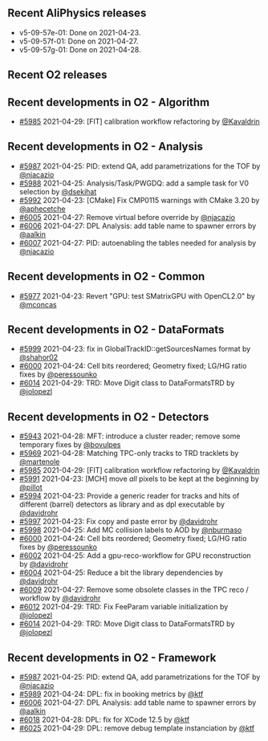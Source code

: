## Recent AliPhysics releases
- v5-09-57e-01: Done on 2021-04-23.
- v5-09-57f-01: Done on 2021-04-27.
- v5-09-57g-01: Done on 2021-04-28.
## Recent O2 releases
## Recent developments in O2 - Algorithm
- [\#5985](https://github.com/AliceO2Group/AliceO2/pull/5985) 2021-04-29: [FIT] calibration workflow refactoring by [@Kavaldrin](https://github.com/Kavaldrin)
## Recent developments in O2 - Analysis
- [\#5987](https://github.com/AliceO2Group/AliceO2/pull/5987) 2021-04-25: PID: extend QA, add parametrizations for the TOF by [@njacazio](https://github.com/njacazio)
- [\#5988](https://github.com/AliceO2Group/AliceO2/pull/5988) 2021-04-25: Analysis/Task/PWGDQ: add a sample task for V0 selection by [@dsekihat](https://github.com/dsekihat)
- [\#5992](https://github.com/AliceO2Group/AliceO2/pull/5992) 2021-04-23: [CMake] Fix CMP0115 warnings with CMake 3.20 by [@aphecetche](https://github.com/aphecetche)
- [\#6005](https://github.com/AliceO2Group/AliceO2/pull/6005) 2021-04-27: Remove virtual before override by [@njacazio](https://github.com/njacazio)
- [\#6006](https://github.com/AliceO2Group/AliceO2/pull/6006) 2021-04-27: DPL Analysis: add table name to spawner errors by [@aalkin](https://github.com/aalkin)
- [\#6007](https://github.com/AliceO2Group/AliceO2/pull/6007) 2021-04-27: PID: autoenabling the tables needed for analysis by [@njacazio](https://github.com/njacazio)
## Recent developments in O2 - Common
- [\#5977](https://github.com/AliceO2Group/AliceO2/pull/5977) 2021-04-23: Revert "GPU: test SMatrixGPU with OpenCL2.0" by [@mconcas](https://github.com/mconcas)
## Recent developments in O2 - DataFormats
- [\#5999](https://github.com/AliceO2Group/AliceO2/pull/5999) 2021-04-23: fix in GlobalTrackID::getSourcesNames format by [@shahor02](https://github.com/shahor02)
- [\#6000](https://github.com/AliceO2Group/AliceO2/pull/6000) 2021-04-24: Cell bits reordered; Geometry fixed; LG/HG ratio fixes by [@peressounko](https://github.com/peressounko)
- [\#6014](https://github.com/AliceO2Group/AliceO2/pull/6014) 2021-04-29: TRD: Move Digit class to DataFormatsTRD by [@jolopezl](https://github.com/jolopezl)
## Recent developments in O2 - Detectors
- [\#5943](https://github.com/AliceO2Group/AliceO2/pull/5943) 2021-04-28: MFT:  introduce a cluster reader; remove some temporary fixes by [@bovulpes](https://github.com/bovulpes)
- [\#5969](https://github.com/AliceO2Group/AliceO2/pull/5969) 2021-04-28: Matching TPC-only tracks to TRD tracklets by [@martenole](https://github.com/martenole)
- [\#5985](https://github.com/AliceO2Group/AliceO2/pull/5985) 2021-04-29: [FIT] calibration workflow refactoring by [@Kavaldrin](https://github.com/Kavaldrin)
- [\#5991](https://github.com/AliceO2Group/AliceO2/pull/5991) 2021-04-23: [MCH] move *all* pixels to be kept at the beginning by [@pillot](https://github.com/pillot)
- [\#5994](https://github.com/AliceO2Group/AliceO2/pull/5994) 2021-04-23: Provide a generic reader for tracks and hits of different (barrel) detectors as library and as dpl executable by [@davidrohr](https://github.com/davidrohr)
- [\#5997](https://github.com/AliceO2Group/AliceO2/pull/5997) 2021-04-23: Fix copy and paste error by [@davidrohr](https://github.com/davidrohr)
- [\#5998](https://github.com/AliceO2Group/AliceO2/pull/5998) 2021-04-25: Add MC collision labels to AOD by [@nburmaso](https://github.com/nburmaso)
- [\#6000](https://github.com/AliceO2Group/AliceO2/pull/6000) 2021-04-24: Cell bits reordered; Geometry fixed; LG/HG ratio fixes by [@peressounko](https://github.com/peressounko)
- [\#6002](https://github.com/AliceO2Group/AliceO2/pull/6002) 2021-04-25: Add a gpu-reco-workflow for GPU reconstruction by [@davidrohr](https://github.com/davidrohr)
- [\#6004](https://github.com/AliceO2Group/AliceO2/pull/6004) 2021-04-25: Reduce a bit the library dependencies by [@davidrohr](https://github.com/davidrohr)
- [\#6009](https://github.com/AliceO2Group/AliceO2/pull/6009) 2021-04-27: Remove some obsolete classes in the TPC reco / workflow by [@davidrohr](https://github.com/davidrohr)
- [\#6012](https://github.com/AliceO2Group/AliceO2/pull/6012) 2021-04-29: TRD: Fix FeeParam variable initialization by [@jolopezl](https://github.com/jolopezl)
- [\#6014](https://github.com/AliceO2Group/AliceO2/pull/6014) 2021-04-29: TRD: Move Digit class to DataFormatsTRD by [@jolopezl](https://github.com/jolopezl)
## Recent developments in O2 - Framework
- [\#5987](https://github.com/AliceO2Group/AliceO2/pull/5987) 2021-04-25: PID: extend QA, add parametrizations for the TOF by [@njacazio](https://github.com/njacazio)
- [\#5989](https://github.com/AliceO2Group/AliceO2/pull/5989) 2021-04-24: DPL: fix in booking metrics by [@ktf](https://github.com/ktf)
- [\#6006](https://github.com/AliceO2Group/AliceO2/pull/6006) 2021-04-27: DPL Analysis: add table name to spawner errors by [@aalkin](https://github.com/aalkin)
- [\#6018](https://github.com/AliceO2Group/AliceO2/pull/6018) 2021-04-28: DPL: fix for XCode 12.5 by [@ktf](https://github.com/ktf)
- [\#6025](https://github.com/AliceO2Group/AliceO2/pull/6025) 2021-04-29: DPL: remove debug template instanciation by [@ktf](https://github.com/ktf)

